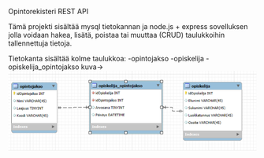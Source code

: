 Opintorekisteri REST API

Tämä projekti sisältää mysql tietokannan ja node.js + express sovelluksen jolla voidaan hakea, lisätä, poistaa tai muuttaa (CRUD) taulukkoihin tallennettuja tietoja. 

Tietokanta sisältää kolme taulukkoa:
-opintojakso
-opiskelija
-opiskelija_opintojakso
kuva-> ![ER-diagrammi](./ER-diagrammi_kuva.png)
